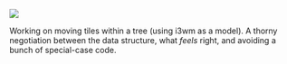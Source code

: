 ![](https://db-feed.s3.amazonaws.com/legacy/gif-2020-08-05_11-34-06-1596641930.gif)

Working on moving tiles within a tree (using i3wm as a model). A thorny negotiation between the data structure, what _feels_ right, and avoiding a bunch of special-case code.
